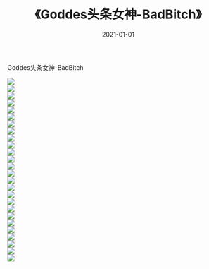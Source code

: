 ﻿---
layout: post
title:  《Goddes头条女神-BadBitch》
date:   2021-01-01
img: http://img.660000.xyz/Sharelink/网络美图/2021/Goddes头条女神-BadBitch/000.jpg
categories: [美女, 清纯, 唯美]
---

Goddes头条女神-BadBitch

  ![](http://img.660000.xyz/Sharelink/网络美图/2021/Goddes头条女神-BadBitch/001.jpg) <br> ![](http://img.660000.xyz/Sharelink/网络美图/2021/Goddes头条女神-BadBitch/002.jpg) <br> ![](http://img.660000.xyz/Sharelink/网络美图/2021/Goddes头条女神-BadBitch/003.jpg) <br> ![](http://img.660000.xyz/Sharelink/网络美图/2021/Goddes头条女神-BadBitch/004.jpg) <br> ![](http://img.660000.xyz/Sharelink/网络美图/2021/Goddes头条女神-BadBitch/005.jpg) <br> ![](http://img.660000.xyz/Sharelink/网络美图/2021/Goddes头条女神-BadBitch/006.jpg) <br> ![](http://img.660000.xyz/Sharelink/网络美图/2021/Goddes头条女神-BadBitch/007.jpg) <br> ![](http://img.660000.xyz/Sharelink/网络美图/2021/Goddes头条女神-BadBitch/008.jpg) <br> ![](http://img.660000.xyz/Sharelink/网络美图/2021/Goddes头条女神-BadBitch/009.jpg) <br> ![](http://img.660000.xyz/Sharelink/网络美图/2021/Goddes头条女神-BadBitch/010.jpg) <br> ![](http://img.660000.xyz/Sharelink/网络美图/2021/Goddes头条女神-BadBitch/011.jpg) <br> ![](http://img.660000.xyz/Sharelink/网络美图/2021/Goddes头条女神-BadBitch/012.jpg) <br> ![](http://img.660000.xyz/Sharelink/网络美图/2021/Goddes头条女神-BadBitch/013.jpg) <br> ![](http://img.660000.xyz/Sharelink/网络美图/2021/Goddes头条女神-BadBitch/014.jpg) <br> ![](http://img.660000.xyz/Sharelink/网络美图/2021/Goddes头条女神-BadBitch/015.jpg) <br> ![](http://img.660000.xyz/Sharelink/网络美图/2021/Goddes头条女神-BadBitch/016.jpg) <br> ![](http://img.660000.xyz/Sharelink/网络美图/2021/Goddes头条女神-BadBitch/017.jpg) <br> ![](http://img.660000.xyz/Sharelink/网络美图/2021/Goddes头条女神-BadBitch/018.jpg) <br> ![](http://img.660000.xyz/Sharelink/网络美图/2021/Goddes头条女神-BadBitch/019.jpg) <br> ![](http://img.660000.xyz/Sharelink/网络美图/2021/Goddes头条女神-BadBitch/020.jpg) <br> ![](http://img.660000.xyz/Sharelink/网络美图/2021/Goddes头条女神-BadBitch/021.jpg) <br> ![](http://img.660000.xyz/Sharelink/网络美图/2021/Goddes头条女神-BadBitch/022.jpg) <br> ![](http://img.660000.xyz/Sharelink/网络美图/2021/Goddes头条女神-BadBitch/023.jpg) <br> ![](http://img.660000.xyz/Sharelink/网络美图/2021/Goddes头条女神-BadBitch/024.jpg) <br> ![](http://img.660000.xyz/Sharelink/网络美图/2021/Goddes头条女神-BadBitch/025.jpg) <br> ![](http://img.660000.xyz/Sharelink/网络美图/2021/Goddes头条女神-BadBitch/026.jpg) <br>